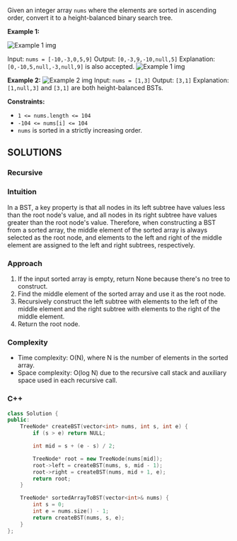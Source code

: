 Given an integer array `nums` where the elements are sorted in ascending order, convert it to a height-balanced binary search tree.

**Example 1:**

![Example 1 img](https://assets.leetcode.com/uploads/2021/02/18/btree1.jpg)

Input: `nums = [-10,-3,0,5,9]`
Output: `[0,-3,9,-10,null,5]`
Explanation: `[0,-10,5,null,-3,null,9]` is also accepted.
![Example 1 img](https://assets.leetcode.com/uploads/2021/02/18/btree2.jpg)


**Example 2:**
![Example 2 img](https://assets.leetcode.com/uploads/2021/02/18/btree.jpg)
Input: `nums = [1,3]`
Output: `[3,1]`
Explanation: `[1,null,3]` and `[3,1]` are both height-balanced BSTs.

**Constraints:**

- `1 <= nums.length <= 104`
- `-104 <= nums[i] <= 104`
- `nums` is sorted in a strictly increasing order.

## SOLUTIONS
<!-- By Tusharknwl -->
### **Recursive**
### Intuition
In a BST, a key property is that all nodes in its left subtree have values less than the root node's value, and all nodes in its right subtree have values greater than the root node's value. Therefore, when constructing a BST from a sorted array, the middle element of the sorted array is always selected as the root node, and elements to the left and right of the middle element are assigned to the left and right subtrees, respectively.

### Approach
1. If the input sorted array is empty, return None because there's no tree to construct.
2. Find the middle element of the sorted array and use it as the root node.
3. Recursively construct the left subtree with elements to the left of the middle element and the right subtree with elements to the right of the middle element.
4. Return the root node.

### Complexity
- Time complexity: O(N), where N is the number of elements in the sorted array.
- Space complexity: O(log N) due to the recursive call stack and auxiliary space used in each recursive call.

### **C**++
```cpp
class Solution {
public:
    TreeNode* createBST(vector<int> nums, int s, int e) {
        if (s > e) return NULL;

        int mid = s + (e - s) / 2;

        TreeNode* root = new TreeNode(nums[mid]);
        root->left = createBST(nums, s, mid - 1);
        root->right = createBST(nums, mid + 1, e);
        return root;
    }

    TreeNode* sortedArrayToBST(vector<int>& nums) {
        int s = 0;
        int e = nums.size() - 1;
        return createBST(nums, s, e);
    }
};

